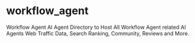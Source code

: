 # workflow_agent
Workflow Agent AI Agent Directory to Host All Workflow Agent related AI Agents Web Traffic Data, Search Ranking, Community, Reviews and More.
